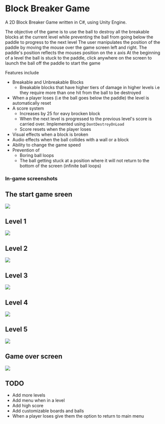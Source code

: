 # Block Breaker Game
A 2D Block Breaker Game written in C#, using Unity Engine.

The objective of the game is to use the ball to destroy all the breakable blocks at the current level while preventing the ball from going below the paddle to progress to the next level
The user manipulates the position of the paddle by moving the mouse over the game screen left and right. The paddle's position reflects the mouses position on the x axis
At the beginning of a level the ball is stuck to the paddle, click anywhere on the screen to launch the ball off the paddle to start the game
 

Features include
- Breakable and Unbreakable Blocks 
  - Breakable blocks that have higher tiers of damage in higher levels i.e they require more than one hit from the ball to be destroyed
- When a player loses (i.e the ball goes below the paddle) the level is automatically reset
- A score system 
  - Increases by 25 for eavy brocken block 
  - When the next level is progressed to the previous level's score is carried over. Implemented using `DontDestroyOnLoad`
  - Score resets when the player loses
- Visual effects when a block is broken
- Audio effects when the ball collides with a wall or a block
- Ability to change the game speed
- Prevention of 
  - Boring ball loops 
  - The ball getting stuck at a position where it will not return to the bottom of the screen (infinite ball loops)

### In-game screenshots

## The start game sreen
<img src="Screenshots/Start%20Menu.png">

## Level 1
<img src="Screenshots/Level%201.png">

## Level 2
<img src="Screenshots/Level%202.png">

## Level 3
<img src="Screenshots/Level%203.png">

## Level 4
<img src="Screenshots/Level%204.png">

## Level 5
<img src="Screenshots/Level%205.png">

## Game over screen
<img src="Screenshots/Game%20Over%20Menu.png">

## TODO
- Add more levels
- Add menu when in a level
- Add high score
- Add customizable boards and balls
- When a player loses give them the option to return to main menu
